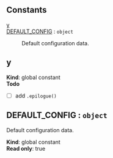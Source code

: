 ## Constants

<dl>
<dt><a href="#y">y</a></dt>
<dd></dd>
<dt><a href="#DEFAULT_CONFIG">DEFAULT_CONFIG</a> : <code>object</code></dt>
<dd><p>Default configuration data.</p>
</dd>
</dl>

<a name="y"></a>

## y
**Kind**: global constant  
**Todo**

- [ ] add `.epilogue()`

<a name="DEFAULT_CONFIG"></a>

## DEFAULT\_CONFIG : <code>object</code>
Default configuration data.

**Kind**: global constant  
**Read only**: true  
